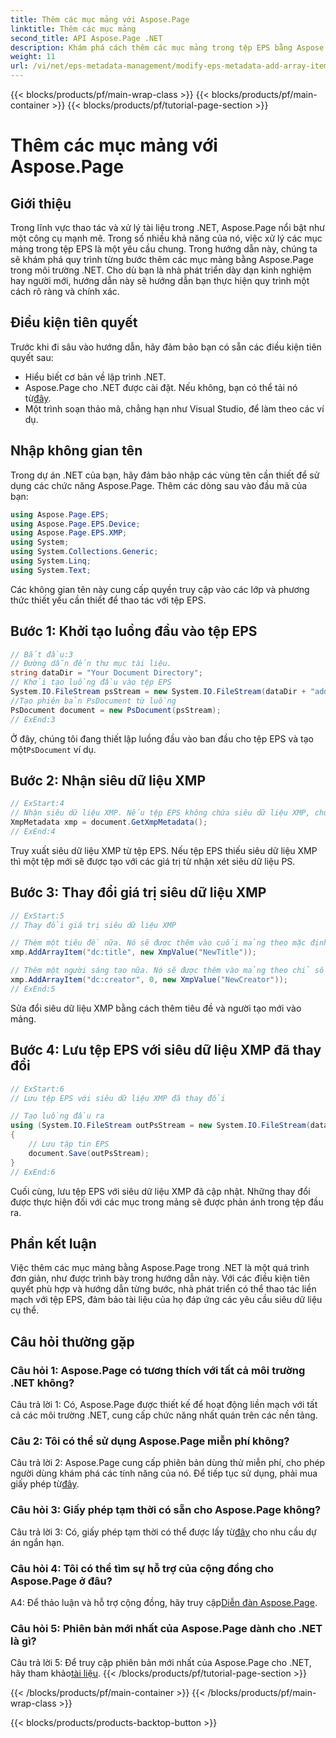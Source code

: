 ```yaml
---
title: Thêm các mục mảng với Aspose.Page
linktitle: Thêm các mục mảng
second_title: API Aspose.Page .NET
description: Khám phá cách thêm các mục mảng trong tệp EPS bằng Aspose.Page cho .NET. Thực hiện theo hướng dẫn từng bước của chúng tôi để thao tác tài liệu liền mạch.
weight: 11
url: /vi/net/eps-metadata-management/modify-eps-metadata-add-array-items/
---
```


{{< blocks/products/pf/main-wrap-class >}}
{{< blocks/products/pf/main-container >}}
{{< blocks/products/pf/tutorial-page-section >}}

# Thêm các mục mảng với Aspose.Page

## Giới thiệu

Trong lĩnh vực thao tác và xử lý tài liệu trong .NET, Aspose.Page nổi bật như một công cụ mạnh mẽ. Trong số nhiều khả năng của nó, việc xử lý các mục mảng trong tệp EPS là một yêu cầu chung. Trong hướng dẫn này, chúng ta sẽ khám phá quy trình từng bước thêm các mục mảng bằng Aspose.Page trong môi trường .NET. Cho dù bạn là nhà phát triển dày dạn kinh nghiệm hay người mới, hướng dẫn này sẽ hướng dẫn bạn thực hiện quy trình một cách rõ ràng và chính xác.

## Điều kiện tiên quyết

Trước khi đi sâu vào hướng dẫn, hãy đảm bảo bạn có sẵn các điều kiện tiên quyết sau:

- Hiểu biết cơ bản về lập trình .NET.
-  Aspose.Page cho .NET được cài đặt. Nếu không, bạn có thể tải nó từ[đây](https://releases.aspose.com/page/net/).
- Một trình soạn thảo mã, chẳng hạn như Visual Studio, để làm theo các ví dụ.

## Nhập không gian tên

Trong dự án .NET của bạn, hãy đảm bảo nhập các vùng tên cần thiết để sử dụng các chức năng Aspose.Page. Thêm các dòng sau vào đầu mã của bạn:

```csharp
using Aspose.Page.EPS;
using Aspose.Page.EPS.Device;
using Aspose.Page.EPS.XMP;
using System;
using System.Collections.Generic;
using System.Linq;
using System.Text;
```

Các không gian tên này cung cấp quyền truy cập vào các lớp và phương thức thiết yếu cần thiết để thao tác với tệp EPS.

## Bước 1: Khởi tạo luồng đầu vào tệp EPS

```csharp
// Bắt đầu:3
// Đường dẫn đến thư mục tài liệu.
string dataDir = "Your Document Directory";
// Khởi tạo luồng đầu vào tệp EPS
System.IO.FileStream psStream = new System.IO.FileStream(dataDir + "add_simple_props_input.eps", System.IO.FileMode.Open, System.IO.FileAccess.Read);
//Tạo phiên bản PsDocument từ luồng
PsDocument document = new PsDocument(psStream);            
// ExEnd:3
```

 Ở đây, chúng tôi đang thiết lập luồng đầu vào ban đầu cho tệp EPS và tạo một`PsDocument` ví dụ.

## Bước 2: Nhận siêu dữ liệu XMP

```csharp
// ExStart:4
// Nhận siêu dữ liệu XMP. Nếu tệp EPS không chứa siêu dữ liệu XMP, chúng tôi sẽ nhận được tệp mới chứa đầy các giá trị từ nhận xét siêu dữ liệu PS (%%Creator, %%CreatDate, %%Title, v.v.)
XmpMetadata xmp = document.GetXmpMetadata();
// ExEnd:4
```

Truy xuất siêu dữ liệu XMP từ tệp EPS. Nếu tệp EPS thiếu siêu dữ liệu XMP thì một tệp mới sẽ được tạo với các giá trị từ nhận xét siêu dữ liệu PS.

## Bước 3: Thay đổi giá trị siêu dữ liệu XMP

```csharp
// ExStart:5
// Thay đổi giá trị siêu dữ liệu XMP

// Thêm một tiêu đề nữa. Nó sẽ được thêm vào cuối mảng theo mặc định.
xmp.AddArrayItem("dc:title", new XmpValue("NewTitle"));

// Thêm một người sáng tạo nữa. Nó sẽ được thêm vào mảng theo chỉ số (0).
xmp.AddArrayItem("dc:creator", 0, new XmpValue("NewCreator"));
// ExEnd:5
```

Sửa đổi siêu dữ liệu XMP bằng cách thêm tiêu đề và người tạo mới vào mảng.

## Bước 4: Lưu tệp EPS với siêu dữ liệu XMP đã thay đổi

```csharp
// ExStart:6
// Lưu tệp EPS với siêu dữ liệu XMP đã thay đổi

// Tạo luồng đầu ra
using (System.IO.FileStream outPsStream = new System.IO.FileStream(dataDir + "add_array_items_output.eps", System.IO.FileMode.Create, System.IO.FileAccess.Write))
{
    // Lưu tập tin EPS
    document.Save(outPsStream);
}
// ExEnd:6
```

Cuối cùng, lưu tệp EPS với siêu dữ liệu XMP đã cập nhật. Những thay đổi được thực hiện đối với các mục trong mảng sẽ được phản ánh trong tệp đầu ra.

## Phần kết luận

Việc thêm các mục mảng bằng Aspose.Page trong .NET là một quá trình đơn giản, như được trình bày trong hướng dẫn này. Với các điều kiện tiên quyết phù hợp và hướng dẫn từng bước, nhà phát triển có thể thao tác liền mạch với tệp EPS, đảm bảo tài liệu của họ đáp ứng các yêu cầu siêu dữ liệu cụ thể.

## Câu hỏi thường gặp

### Câu hỏi 1: Aspose.Page có tương thích với tất cả môi trường .NET không?

Câu trả lời 1: Có, Aspose.Page được thiết kế để hoạt động liền mạch với tất cả các môi trường .NET, cung cấp chức năng nhất quán trên các nền tảng.

### Câu 2: Tôi có thể sử dụng Aspose.Page miễn phí không?

 Câu trả lời 2: Aspose.Page cung cấp phiên bản dùng thử miễn phí, cho phép người dùng khám phá các tính năng của nó. Để tiếp tục sử dụng, phải mua giấy phép từ[đây](https://purchase.aspose.com/buy).

### Câu hỏi 3: Giấy phép tạm thời có sẵn cho Aspose.Page không?

 Câu trả lời 3: Có, giấy phép tạm thời có thể được lấy từ[đây](https://purchase.aspose.com/temporary-license/) cho nhu cầu dự án ngắn hạn.

### Câu hỏi 4: Tôi có thể tìm sự hỗ trợ của cộng đồng cho Aspose.Page ở đâu?

A4: Để thảo luận và hỗ trợ cộng đồng, hãy truy cập[Diễn đàn Aspose.Page](https://forum.aspose.com/c/page/39).

### Câu hỏi 5: Phiên bản mới nhất của Aspose.Page dành cho .NET là gì?

 Câu trả lời 5: Để truy cập phiên bản mới nhất của Aspose.Page cho .NET, hãy tham khảo[tài liệu](https://reference.aspose.com/page/net/).
{{< /blocks/products/pf/tutorial-page-section >}}

{{< /blocks/products/pf/main-container >}}
{{< /blocks/products/pf/main-wrap-class >}}

{{< blocks/products/products-backtop-button >}}
